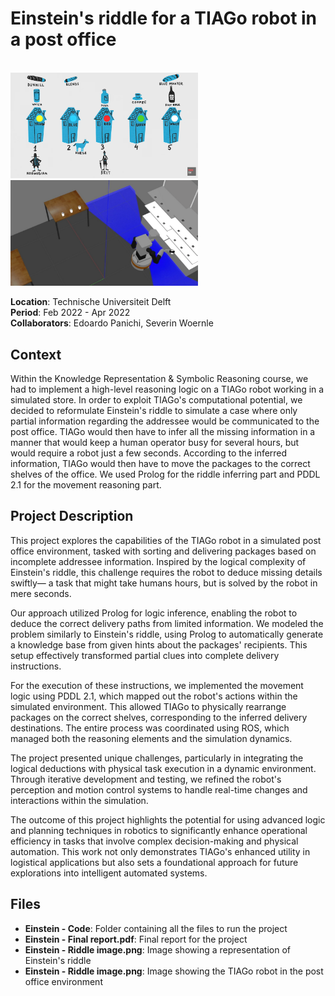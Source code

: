 # Einstein's riddle for a TIAGo robot in a post office

<br>
<img src="./Einstein%20-%20Riddle%20image.png" width="300"><img src="./Einstein%20-%20TIAGo%20image.png" width="300">  
<br>

**Location**: Technische Universiteit Delft  
**Period**: Feb 2022 - Apr 2022  
**Collaborators**: Edoardo Panichi, Severin Woernle

## Context
Within the Knowledge Representation & Symbolic Reasoning course, we had to implement a high-level reasoning logic on a TIAGo robot working in a simulated store. In order to exploit TIAGo's computational potential, we decided to reformulate Einstein's riddle to simulate a case where only partial information regarding the addressee would be communicated to the post office. TIAGo would then have to infer all the missing information in a manner that would keep a human operator busy for several hours, but would require a robot just a few seconds. According to the inferred information, TIAGo would then have to move the packages to the correct shelves of the office. We used Prolog for the riddle inferring part and PDDL 2.1 for the movement reasoning part.

## Project Description
This project explores the capabilities of the TIAGo robot in a simulated post office environment, tasked with sorting and delivering packages based on incomplete addressee information. Inspired by the logical complexity of Einstein's riddle, this challenge requires the robot to deduce missing details swiftly— a task that might take humans hours, but is solved by the robot in mere seconds.

Our approach utilized Prolog for logic inference, enabling the robot to deduce the correct delivery paths from limited information. We modeled the problem similarly to Einstein's riddle, using Prolog to automatically generate a knowledge base from given hints about the packages' recipients. This setup effectively transformed partial clues into complete delivery instructions.

For the execution of these instructions, we implemented the movement logic using PDDL 2.1, which mapped out the robot's actions within the simulated environment. This allowed TIAGo to physically rearrange packages on the correct shelves, corresponding to the inferred delivery destinations. The entire process was coordinated using ROS, which managed both the reasoning elements and the simulation dynamics.

The project presented unique challenges, particularly in integrating the logical deductions with physical task execution in a dynamic environment. Through iterative development and testing, we refined the robot's perception and motion control systems to handle real-time changes and interactions within the simulation.

The outcome of this project highlights the potential for using advanced logic and planning techniques in robotics to significantly enhance operational efficiency in tasks that involve complex decision-making and physical automation. This work not only demonstrates TIAGo's enhanced utility in logistical applications but also sets a foundational approach for future explorations into intelligent automated systems.

## Files
- **Einstein - Code**: Folder containing all the files to run the project 
- **Einstein - Final report.pdf**: Final report for the project
- **Einstein - Riddle image.png**: Image showing a representation of Einstein's riddle
- **Einstein - Riddle image.png**: Image showing the TIAGo robot in the post office environment
